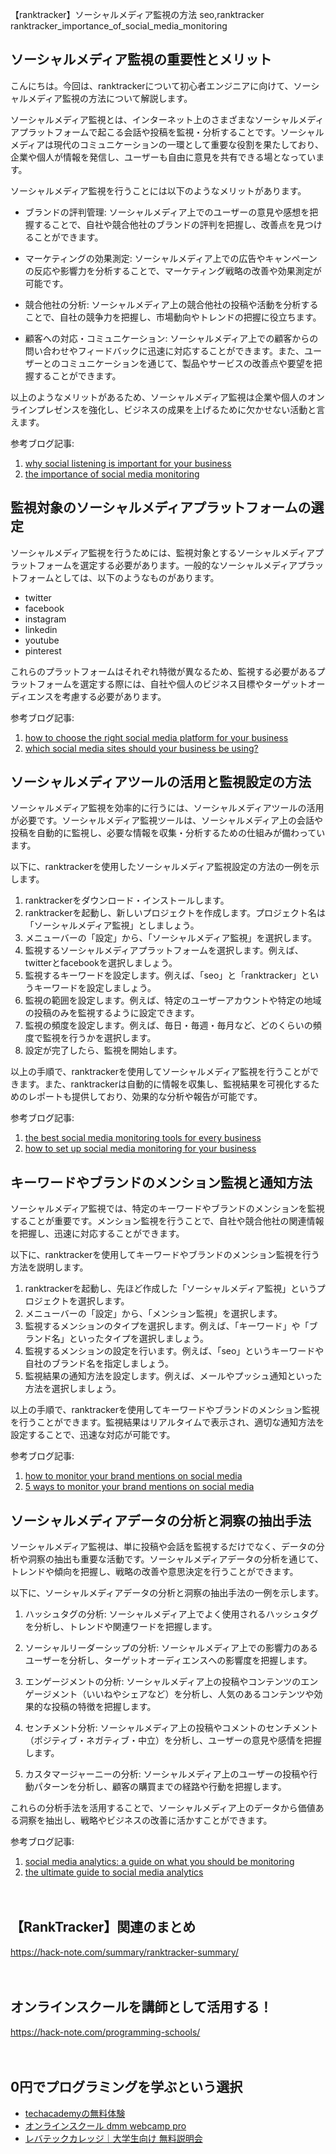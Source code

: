 【ranktracker】ソーシャルメディア監視の方法
seo,ranktracker
ranktracker_importance_of_social_media_monitoring

## ソーシャルメディア監視の重要性とメリット

こんにちは。今回は、ranktrackerについて初心者エンジニアに向けて、ソーシャルメディア監視の方法について解説します。

ソーシャルメディア監視とは、インターネット上のさまざまなソーシャルメディアプラットフォームで起こる会話や投稿を監視・分析することです。ソーシャルメディアは現代のコミュニケーションの一環として重要な役割を果たしており、企業や個人が情報を発信し、ユーザーも自由に意見を共有できる場となっています。

ソーシャルメディア監視を行うことには以下のようなメリットがあります。

- ブランドの評判管理: ソーシャルメディア上でのユーザーの意見や感想を把握することで、自社や競合他社のブランドの評判を把握し、改善点を見つけることができます。

- マーケティングの効果測定: ソーシャルメディア上での広告やキャンペーンの反応や影響力を分析することで、マーケティング戦略の改善や効果測定が可能です。

- 競合他社の分析: ソーシャルメディア上の競合他社の投稿や活動を分析することで、自社の競争力を把握し、市場動向やトレンドの把握に役立ちます。

- 顧客への対応・コミュニケーション: ソーシャルメディア上での顧客からの問い合わせやフィードバックに迅速に対応することができます。また、ユーザーとのコミュニケーションを通じて、製品やサービスの改善点や要望を把握することができます。

以上のようなメリットがあるため、ソーシャルメディア監視は企業や個人のオンラインプレゼンスを強化し、ビジネスの成果を上げるために欠かせない活動と言えます。

参考ブログ記事:
1. [why social listening is important for your business](https://mention.com/blog/social-listening/)
2. [the importance of social media monitoring](https://www.sparkcentral.com/blog/importance-social-media-monitoring/)

## 監視対象のソーシャルメディアプラットフォームの選定

ソーシャルメディア監視を行うためには、監視対象とするソーシャルメディアプラットフォームを選定する必要があります。一般的なソーシャルメディアプラットフォームとしては、以下のようなものがあります。

- twitter
- facebook
- instagram
- linkedin
- youtube
- pinterest

これらのプラットフォームはそれぞれ特徴が異なるため、監視する必要があるプラットフォームを選定する際には、自社や個人のビジネス目標やターゲットオーディエンスを考慮する必要があります。

参考ブログ記事:
1. [how to choose the right social media platform for your business](https://www.tintup.com/blog/how-to-choose-the-right-social-media-platform-for-your-business/)
2. [which social media sites should your business be using?](https://www.socialmediatoday.com/content/which-social-media-sites-should-your-business-be-using)

## ソーシャルメディアツールの活用と監視設定の方法

ソーシャルメディア監視を効率的に行うには、ソーシャルメディアツールの活用が必要です。ソーシャルメディア監視ツールは、ソーシャルメディア上の会話や投稿を自動的に監視し、必要な情報を収集・分析するための仕組みが備わっています。

以下に、ranktrackerを使用したソーシャルメディア監視設定の方法の一例を示します。

1. ranktrackerをダウンロード・インストールします。
2. ranktrackerを起動し、新しいプロジェクトを作成します。プロジェクト名は「ソーシャルメディア監視」としましょう。
3. メニューバーの「設定」から、「ソーシャルメディア監視」を選択します。
4. 監視するソーシャルメディアプラットフォームを選択します。例えば、twitterとfacebookを選択しましょう。
5. 監視するキーワードを設定します。例えば、「seo」と「ranktracker」というキーワードを設定しましょう。
6. 監視の範囲を設定します。例えば、特定のユーザーアカウントや特定の地域の投稿のみを監視するように設定できます。
7. 監視の頻度を設定します。例えば、毎日・毎週・毎月など、どのくらいの頻度で監視を行うかを選択します。
8. 設定が完了したら、監視を開始します。

以上の手順で、ranktrackerを使用してソーシャルメディア監視を行うことができます。また、ranktrackerは自動的に情報を収集し、監視結果を可視化するためのレポートも提供しており、効果的な分析や報告が可能です。

参考ブログ記事:
1. [the best social media monitoring tools for every business](https://sproutsocial.com/insights/social-media-monitoring-tools/)
2. [how to set up social media monitoring for your business](https://buffer.com/resources/social-media-monitoring)

## キーワードやブランドのメンション監視と通知方法

ソーシャルメディア監視では、特定のキーワードやブランドのメンションを監視することが重要です。メンション監視を行うことで、自社や競合他社の関連情報を把握し、迅速に対応することができます。

以下に、ranktrackerを使用してキーワードやブランドのメンション監視を行う方法を説明します。

1. ranktrackerを起動し、先ほど作成した「ソーシャルメディア監視」というプロジェクトを選択します。
2. メニューバーの「設定」から、「メンション監視」を選択します。
3. 監視するメンションのタイプを選択します。例えば、「キーワード」や「ブランド名」といったタイプを選択しましょう。
4. 監視するメンションの設定を行います。例えば、「seo」というキーワードや自社のブランド名を指定しましょう。
5. 監視結果の通知方法を設定します。例えば、メールやプッシュ通知といった方法を選択しましょう。

以上の手順で、ranktrackerを使用してキーワードやブランドのメンション監視を行うことができます。監視結果はリアルタイムで表示され、適切な通知方法を設定することで、迅速な対応が可能です。

参考ブログ記事:
1. [how to monitor your brand mentions on social media](https://www.lyfemarketing.com/blog/monitor-brand-mentions-social-media/)
2. [5 ways to monitor your brand mentions on social media](https://sproutsocial.com/insights/brand-monitoring/)

## ソーシャルメディアデータの分析と洞察の抽出手法

ソーシャルメディア監視は、単に投稿や会話を監視するだけでなく、データの分析や洞察の抽出も重要な活動です。ソーシャルメディアデータの分析を通じて、トレンドや傾向を把握し、戦略の改善や意思決定を行うことができます。

以下に、ソーシャルメディアデータの分析と洞察の抽出手法の一例を示します。

1. ハッシュタグの分析: ソーシャルメディア上でよく使用されるハッシュタグを分析し、トレンドや関連ワードを把握します。

2. ソーシャルリーダーシップの分析: ソーシャルメディア上での影響力のあるユーザーを分析し、ターゲットオーディエンスへの影響度を把握します。

3. エンゲージメントの分析: ソーシャルメディア上の投稿やコンテンツのエンゲージメント（いいねやシェアなど）を分析し、人気のあるコンテンツや効果的な投稿の特徴を把握します。

4. センチメント分析: ソーシャルメディア上の投稿やコメントのセンチメント（ポジティブ・ネガティブ・中立）を分析し、ユーザーの意見や感情を把握します。

5. カスタマージャーニーの分析: ソーシャルメディア上のユーザーの投稿や行動パターンを分析し、顧客の購買までの経路や行動を把握します。

これらの分析手法を活用することで、ソーシャルメディア上のデータから価値ある洞察を抽出し、戦略やビジネスの改善に活かすことができます。

参考ブログ記事:
1. [social media analytics: a guide on what you should be monitoring](https://blog.hootsuite.com/social-media-analytics-guide/)
2. [the ultimate guide to social media analytics](https://sproutsocial.com/insights/social-media-analytics-guide/)

　

## 【RankTracker】関連のまとめ
https://hack-note.com/summary/ranktracker-summary/

　

## オンラインスクールを講師として活用する！
https://hack-note.com/programming-schools/

　

## 0円でプログラミングを学ぶという選択
- [techacademyの無料体験](//af.moshimo.com/af/c/click?a_id=2612475&amp;p_id=1555&amp;pc_id=2816&amp;pl_id=22706&amp;url=https%3a%2f%2ftechacademy.jp%2fhtmlcss-trial%3futm_source%3dmoshimo%26utm_medium%3daffiliate%26utm_campaign%3dtextad)
- [オンラインスクール dmm webcamp pro](//af.moshimo.com/af/c/click?a_id=2612482&amp;p_id=1363&amp;pc_id=2297&amp;pl_id=39999&amp;guid=on)
- [レバテックカレッジ｜大学生向け 無料説明会](//af.moshimo.com/af/c/click?a_id=4071793&p_id=3198&pc_id=7488&pl_id=41848)

